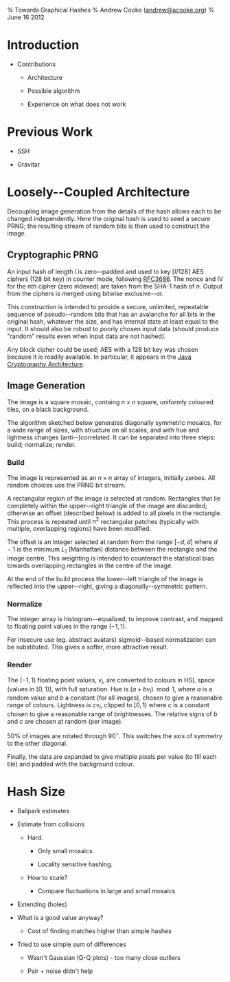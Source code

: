 % Towards Graphical Hashes
% Andrew Cooke (andrew@acooke.org)
% June 16 2012

# Introduction 

- Contributions

    - Architecture

    - Possible algorithm

    - Experience on what does not work

# Previous Work

- SSH

- Gravitar

# Loosely--Coupled Architecture

Decoupling image generation from the details of the hash allows each to be
changed independently.  Here the original hash is used to seed a secure PRNG;
the resulting stream of random bits is then used to construct the image.

## Cryptographic PRNG

An input hash of length $l$ is zero--padded and used to key $\lceil l/128
\rceil$ AES ciphers (128 bit key) in counter mode, following
[RFC3686](http://www.faqs.org/rfcs/rfc3686.html).  The nonce and IV for the
$n$th cipher (zero indexed) are taken from the SHA-1 hash of $n$.  Output from
the ciphers is merged using bitwise exclusive--or.

This construction is intended to provide a secure, unlimited, repeatable
sequence of pseudo--random bits that has an avalanche for all bits in the
original hash, whatever the size, and has internal state at least equal to the
input.  It should also be robust to poorly chosen input data (should produce
"random" results even when input data are not hashed).

Any block cipher could be used; AES with a 128 bit key was chosen because it
is readily available.  In particular, it appears in the [Java Cryptography
Architecture](http://docs.oracle.com/javase/6/docs/technotes/guides/security/crypto/CryptoSpec.html).

## Image Generation

The image is a square mosaic, containg $n \times n$ square, uniformly coloured
tiles, on a black background.

The algorithm sketched below generates diagonally symmetric mosaics, for a
wide range of sizes, with structure on all scales, and with hue and lightness
changes (anti--)correlated.  It can be separated into three steps: build;
normalize; render.

### Build

The image is represented as an $n \times n$ array of integers, initially
zeroes.  All random choices use the PRNG bit stream.

A rectangular region of the image is selected at random.  Rectangles that lie
completely within the upper--right triangle of the image are discarded;
otherwise an offset (described below) is added to all pixels in the rectangle.
This process is repeated until $n^2$ rectangular patches (typically with
multiple, overlapping regions) have been modified.

The offset is an integer selected at random from the range $[-d, d]$ where
$d-1$ is the minimum $L_1$ (Manhattan) distance between the rectangle and the
image centre.  This weighting is intended to counteract the statistical bias
towards overlapping rectangles in the centre of the image.

At the end of the build process the lower--left triangle of the image is
reflected into the upper--right, giving a diagonally--symmetric pattern.

### Normalize

The integer array is histogram--equalized, to improve contrast, and mapped to
floating point values in the range $(-1, 1)$.

For insecure use (eg. abstract avatars) sigmoid--based normalization can be
substituted.  This gives a softer, more attractive result.

### Render

The $(-1, 1)$ floating point values, $v_i$, are converted to colours in HSL
space (values in $[0, 1)$), with full saturation.  Hue is $(a + b v_i) \mod
1$, where $a$ is a random value and $b$ a constant (for all images), chosen to
give a reasonable range of colours.  Lightness is $c v_i$, clipped to $[0, 1)$
where $c$ is a constant chosen to give a reasonable range of brightnesses.
The relative signs of $b$ and $c$ are chosen at random (per image).

50% of images are rotated through $90^\circ$.  This switches the axis of
symmetry to the other diagonal.

Finally, the data are expanded to give multiple pixels per value (to fill each
tile) and padded with the background colour.

# Hash Size

- Ballpark estimates

- Estimate from collisions

    * Hard.

        - Only small mosaics.

        - Locality sensitive hashing.

    * How to scale?

        - Compare fluctuations in large and small mosaics

- Extending (holes)

- What is a good value anyway?

    * Cost of finding matches higher than simple hashes

- Tried to use simple sum of differences

    - Wasn't Gaussian (Q-Q plots) - too many close outliers

    - Pair + noise didn't help

